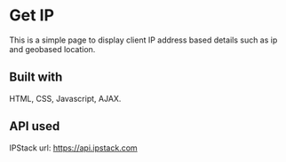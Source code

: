 # Get IP
This is a simple page to display client IP address based details such as ip and geobased location.

## Built with
HTML,
CSS,
Javascript,
AJAX.

## API used
IPStack url:
https://api.ipstack.com

 

